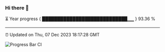 ### Hi there 👋

⏳ Year progress { ████████████████████████████▁▁ } 93.36 %

---

⏰ Updated on Thu, 07 Dec 2023 18:17:28 GMT

![Progress Bar CI](https://github.com/liununu/liununu/workflows/Progress%20Bar%20CI/badge.svg)
